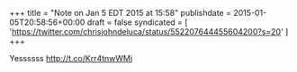 +++
title = "Note on Jan 5 EDT 2015 at 15:58"
publishdate = 2015-01-05T20:58:56+00:00
draft = false
syndicated = [ 'https://twitter.com/chrisjohndeluca/status/552207644455604200?s=20' ]
+++

Yessssss http://t.co/Krr4tnwWMi

